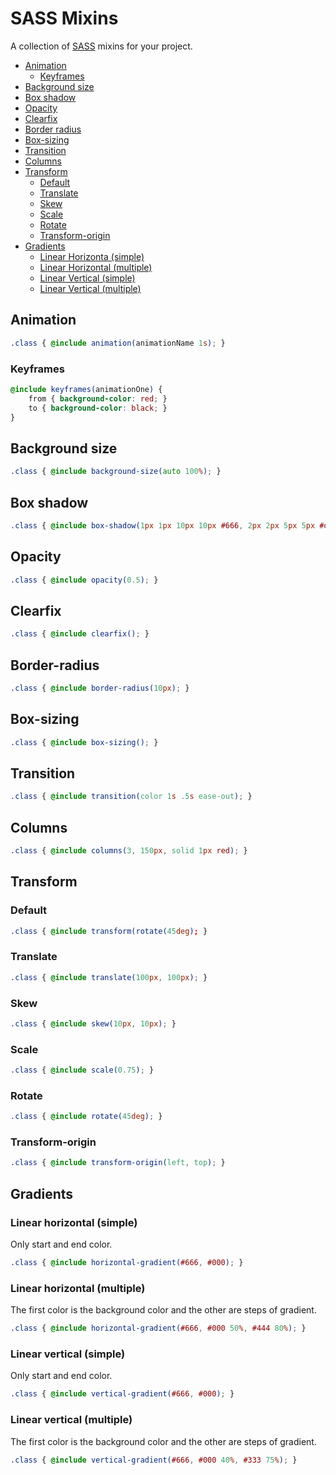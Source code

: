 SASS Mixins
===========

A collection of [SASS](http://sass-lang.com/ "SASS") mixins for your project.

* [Animation](#animation)
   * [Keyframes](#keyframes)
* [Background size](#background-size)
* [Box shadow](#box-shadow)
* [Opacity](#opacity)
* [Clearfix](#clearfix)
* [Border radius](#border-radius)
* [Box-sizing](#box-sizing)
* [Transition](#transition)
* [Columns](#columns)
* [Transform](#transform)
    * [Default](#default)
    * [Translate](#translate)
    * [Skew](#skew)
    * [Scale](#scale)
    * [Rotate](#rotate)
    * [Transform-origin](#transform-origin)
* [Gradients](#gradients)
    * [Linear Horizonta (simple)](#linear-horizontal-simple)
    * [Linear Horizontal (multiple)](#linear-horizontal-multiple)
    * [Linear Vertical (simple)](#linear-vertical-simple)
    * [Linear Vertical (multiple)](#linear-vertical-multiple)

## Animation

```scss
.class { @include animation(animationName 1s); }
```

### Keyframes

```scss
@include keyframes(animationOne) {
    from { background-color: red; }
    to { background-color: black; }
}
```

## Background size

```scss
.class { @include background-size(auto 100%); }
```

## Box shadow

```scss
.class { @include box-shadow(1px 1px 10px 10px #666, 2px 2px 5px 5px #ddd inset); }
```

## Opacity

```scss
.class { @include opacity(0.5); }
```

## Clearfix

```scss
.class { @include clearfix(); }
```

## Border-radius

```scss
.class { @include border-radius(10px); }
```

## Box-sizing

```scss
.class { @include box-sizing(); }
```

## Transition

```scss
.class { @include transition(color 1s .5s ease-out); }
```

## Columns

```scss
.class { @include columns(3, 150px, solid 1px red); }
```

## Transform

### Default

```scss
.class { @include transform(rotate(45deg); }
```

### Translate

```scss
.class { @include translate(100px, 100px); }
```

### Skew

```scss
.class { @include skew(10px, 10px); }
```

### Scale

```scss
.class { @include scale(0.75); }
```

### Rotate

```scss
.class { @include rotate(45deg); }
```

### Transform-origin

```scss
.class { @include transform-origin(left, top); }
```

## Gradients

### Linear horizontal (simple)

Only start and end color.

```scss
.class { @include horizontal-gradient(#666, #000); }
```

### Linear horizontal (multiple)

The first color is the background color and the other are steps of gradient.

```scss
.class { @include horizontal-gradient(#666, #000 50%, #444 80%); }
```

### Linear vertical (simple)

Only start and end color.

```scss
.class { @include vertical-gradient(#666, #000); }
```

### Linear vertical (multiple)

The first color is the background color and the other are steps of gradient.

```scss
.class { @include vertical-gradient(#666, #000 40%, #333 75%); }
```